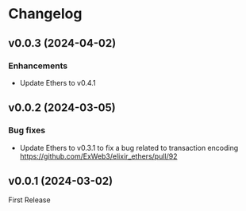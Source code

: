 # Changelog

## v0.0.3 (2024-04-02)

### Enhancements

- Update Ethers to v0.4.1

## v0.0.2 (2024-03-05)

### Bug fixes

- Update Ethers to v0.3.1 to fix a bug related to transaction encoding
https://github.com/ExWeb3/elixir_ethers/pull/92

## v0.0.1 (2024-03-02)

First Release
